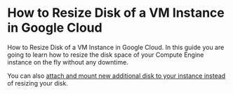 # How to Resize Disk of a VM Instance in Google Cloud

How to Resize Disk of a VM Instance in Google Cloud. In this guide you are going to learn how to resize the disk space of your Compute Engine instance on the fly without any downtime.

You can also [attach and mount new additional disk to your instance instead](https://www.cloudbooklet.com/developer/attach-and-mount-disks-to-vm-instance-in-google-cloud/) of resizing your disk.
